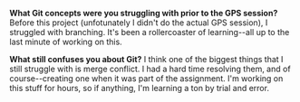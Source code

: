 **What Git concepts were you struggling with prior to the GPS session?**
Before this project (unfotunately I didn't do the actual GPS session), I struggled with branching. It's been a rollercoaster of learning--all up to the last minute of working on this. 

**What still confuses you about Git?**
I think one of the biggest things that I still struggle with is merge conflict. I had a hard time resolving them, and of course--creating one when it was part of the assignment. I'm working on this stuff for hours, so if anything, I'm learning a ton by trial and error.
